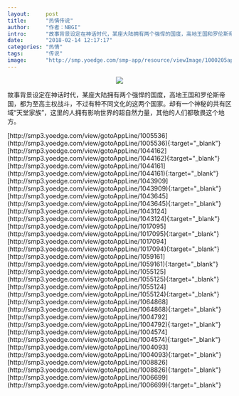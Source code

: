 ```yaml
---
layout:     post
title:      "热情传说"
author:     "作者：NBGI"
intro:      "故事背景设定在神话时代，某座大陆拥有两个强悍的国度，高地王国和罗伦斯帝国，都为至高主权战斗，不过有种不同文化的这两个国家。却有一个神秘的共有区域“天堂家族”，这里的人拥有影响世界的超自然力量，其他的人们都敬畏这个地方。"
date:       "2018-02-14 12:17:17"
categories: "热情"
tags:       "传说"
image:      "http://smp.yoedge.com/smp-app/resource/viewImage/1000205appline.png"
---
```

<div style="text-align: center">
<p><img src="http://smp.yoedge.com/smp-app/resource/viewImage/1000205appline.png"/></p>
</div>
<p class="post-meta">
<span>故事背景设定在神话时代，某座大陆拥有两个强悍的国度，高地王国和罗伦斯帝国，都为至高主权战斗，不过有种不同文化的这两个国家。却有一个神秘的共有区域“天堂家族”，这里的人拥有影响世界的超自然力量，其他的人们都敬畏这个地方。</span>
</p>
[http://smp3.yoedge.com/view/gotoAppLine/1005536](http://smp3.yoedge.com/view/gotoAppLine/1005536){:target="_blank"}
[http://smp3.yoedge.com/view/gotoAppLine/1044162](http://smp3.yoedge.com/view/gotoAppLine/1044162){:target="_blank"}
[http://smp3.yoedge.com/view/gotoAppLine/1044161](http://smp3.yoedge.com/view/gotoAppLine/1044161){:target="_blank"}
[http://smp3.yoedge.com/view/gotoAppLine/1043909](http://smp3.yoedge.com/view/gotoAppLine/1043909){:target="_blank"}
[http://smp3.yoedge.com/view/gotoAppLine/1043645](http://smp3.yoedge.com/view/gotoAppLine/1043645){:target="_blank"}
[http://smp3.yoedge.com/view/gotoAppLine/1043124](http://smp3.yoedge.com/view/gotoAppLine/1043124){:target="_blank"}
[http://smp3.yoedge.com/view/gotoAppLine/1017095](http://smp3.yoedge.com/view/gotoAppLine/1017095){:target="_blank"}
[http://smp3.yoedge.com/view/gotoAppLine/1017094](http://smp3.yoedge.com/view/gotoAppLine/1017094){:target="_blank"}
[http://smp3.yoedge.com/view/gotoAppLine/1059161](http://smp3.yoedge.com/view/gotoAppLine/1059161){:target="_blank"}
[http://smp3.yoedge.com/view/gotoAppLine/1055125](http://smp3.yoedge.com/view/gotoAppLine/1055125){:target="_blank"}
[http://smp3.yoedge.com/view/gotoAppLine/1055124](http://smp3.yoedge.com/view/gotoAppLine/1055124){:target="_blank"}
[http://smp3.yoedge.com/view/gotoAppLine/1064868](http://smp3.yoedge.com/view/gotoAppLine/1064868){:target="_blank"}
[http://smp3.yoedge.com/view/gotoAppLine/1004792](http://smp3.yoedge.com/view/gotoAppLine/1004792){:target="_blank"}
[http://smp3.yoedge.com/view/gotoAppLine/1004574](http://smp3.yoedge.com/view/gotoAppLine/1004574){:target="_blank"}
[http://smp3.yoedge.com/view/gotoAppLine/1004093](http://smp3.yoedge.com/view/gotoAppLine/1004093){:target="_blank"}
[http://smp3.yoedge.com/view/gotoAppLine/1008826](http://smp3.yoedge.com/view/gotoAppLine/1008826){:target="_blank"}
[http://smp3.yoedge.com/view/gotoAppLine/1006699](http://smp3.yoedge.com/view/gotoAppLine/1006699){:target="_blank"}


